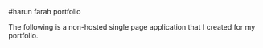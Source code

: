#harun farah portfolio


The following is a non-hosted single page application that I created for my portfolio. 

